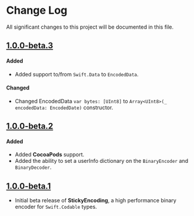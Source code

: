 # Change Log
All significant changes to this project will be documented in this file.

## [1.0.0-beta.3](https://github.com/stickytools/sticky-encoding/tree/1.0.0-beta.3)

#### Added
- Added support to/from `Swift.Data` to `EncodedData`.

#### Changed
- Changed EncodedData `var bytes: [UInt8]` to `Array<UInt8>(_ encodedData: EncodedDate)` constructor.

## [1.0.0-beta.2](https://github.com/stickytools/sticky-encoding/tree/1.0.0-beta.2)

#### Added
- Added **CocoaPods** support.
- Added the ability to set a userInfo dictionary on the `BinaryEncoder` and `BinaryDecoder`.

## [1.0.0-beta.1](https://github.com/stickytools/sticky-encoding/tree/1.0.0-beta.1)

- Initial beta release of **StickyEncoding**, a high performance binary encoder for `Swift.Codable` types.

